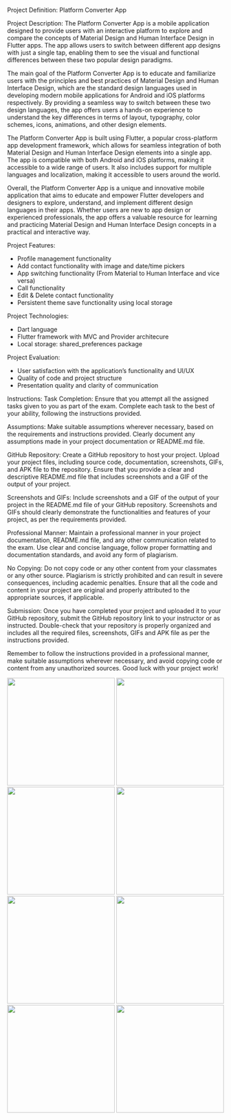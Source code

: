 Project Definition: Platform Converter App

Project Description:
The Platform Converter App is a mobile application designed to provide users with an interactive
platform to explore and compare the concepts of Material Design and Human Interface Design in
Flutter apps. The app allows users to switch between different app designs with just a single tap,
enabling them to see the visual and functional differences between these two popular design
paradigms.

The main goal of the Platform Converter App is to educate and familiarize users with the
principles and best practices of Material Design and Human Interface Design, which are the
standard design languages used in developing modern mobile applications for Android and iOS
platforms respectively. By providing a seamless way to switch between these two design
languages, the app offers users a hands-on experience to understand the key differences in terms
of layout, typography, color schemes, icons, animations, and other design elements.

The Platform Converter App is built using Flutter, a popular cross-platform app development
framework, which allows for seamless integration of both Material Design and Human Interface
Design elements into a single app. The app is compatible with both Android and iOS platforms,
making it accessible to a wide range of users. It also includes support for multiple languages and
localization, making it accessible to users around the world.

Overall, the Platform Converter App is a unique and innovative mobile application that aims to
educate and empower Flutter developers and designers to explore, understand, and implement
different design languages in their apps. Whether users are new to app design or experienced
professionals, the app offers a valuable resource for learning and practicing Material Design and
Human Interface Design concepts in a practical and interactive way.

Project Features:
- Profile management functionality
- Add contact functionality with image and date/time pickers
- App switching functionality (From Material to Human Interface and vice versa)
- Call functionality
- Edit & Delete contact functionality
- Persistent theme save functionality using local storage

Project Technologies:
- Dart language
- Flutter framework with MVC and Provider architecure
- Local storage: shared_preferences package

Project Evaluation:
- User satisfaction with the application’s functionality and UI/UX
- Quality of code and project structure
- Presentation quality and clarity of communication

Instructions:
Task Completion: Ensure that you attempt all the assigned tasks given to you as part of the
exam. Complete each task to the best of your ability, following the instructions provided.

Assumptions: Make suitable assumptions wherever necessary, based on the requirements and
instructions provided. Clearly document any assumptions made in your project documentation or
README.md file.

GitHub Repository: Create a GitHub repository to host your project. Upload your project files,
including source code, documentation, screenshots, GIFs, and APK file to the repository. Ensure
that you provide a clear and descriptive README.md file that includes screenshots and a GIF of
the output of your project.

Screenshots and GIFs: Include screenshots and a GIF of the output of your project in the
README.md file of your GitHub repository. Screenshots and GIFs should clearly demonstrate
the functionalities and features of your project, as per the requirements provided.

Professional Manner: Maintain a professional manner in your project documentation,
README.md file, and any other communication related to the exam. Use clear and concise
language, follow proper formatting and documentation standards, and avoid any form of
plagiarism.

No Copying: Do not copy code or any other content from your classmates or any other source.
Plagiarism is strictly prohibited and can result in severe consequences, including academic
penalties. Ensure that all the code and content in your project are original and properly attributed
to the appropriate sources, if applicable.

Submission: Once you have completed your project and uploaded it to your GitHub repository,
submit the GitHub repository link to your instructor or as instructed. Double-check that your
repository is properly organized and includes all the required files, screenshots, GIFs and APK
file as per the instructions provided.

Remember to follow the instructions provided in a professional manner, make suitable
assumptions wherever necessary, and avoid copying code or content from any unauthorized
sources. Good luck with your project work!



<img src= "https://github.com/Vaibhav-Bhalala/platform_converter_AF_Vaibhav_Flutter_app/assets/122871366/a77b76c1-161f-42d0-b5bf-0afa28a5015a" width="250px">
<img src="https://github.com/Vaibhav-Bhalala/platform_converter_AF_Vaibhav_Flutter_app/assets/122871366/51752e1c-d777-4b0c-90cc-4bf5dd8ff42a" width="250px">
<img src="https://github.com/Vaibhav-Bhalala/platform_converter_AF_Vaibhav_Flutter_app/assets/122871366/84c92a40-eda3-45df-8e70-86ee801c4b09"
width="250px">
<img src="https://github.com/Vaibhav-Bhalala/platform_converter_AF_Vaibhav_Flutter_app/assets/122871366/9fe536f8-2b76-4a39-a2b3-63183d105763" width="250px">
<img src="https://github.com/Vaibhav-Bhalala/platform_converter_AF_Vaibhav_Flutter_app/assets/122871366/a967b5f6-691b-4913-8791-f76ec6ecd2d4" width="250px">
<img src="https://github.com/Vaibhav-Bhalala/platform_converter_AF_Vaibhav_Flutter_app/assets/122871366/ca29e747-f438-4012-8a69-1d653da4f29e" width="250px">
<img src="https://github.com/Vaibhav-Bhalala/platform_converter_AF_Vaibhav_Flutter_app/assets/122871366/31a8fcf5-1603-4d4b-a6af-ff5fa6f49385" width="250px">
<img src="https://github.com/Vaibhav-Bhalala/platform_converter_AF_Vaibhav_Flutter_app/assets/122871366/7ce1db7f-cec2-43ae-9bb3-54473216a827" width="250px">




